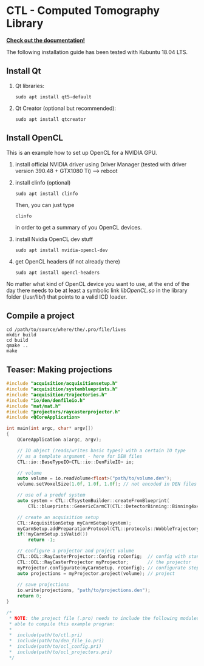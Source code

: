 CTL - Computed Tomography Library
=================================

[**Check out the documentation!**](https://web.stimulate.ovgu.de/abtheo/doc/html/index.html)

The following installation guide has been tested with Kubuntu 18.04 LTS.

Install Qt
----------

1. Qt libraries:

    ```console
    sudo apt install qt5-default
    ```
    
2. Qt Creator (optional but recommended):

    ```console
    sudo apt install qtcreator
    ```

Install OpenCL
--------------

This is an example how to set up OpenCL for a NVIDIA GPU.

1. install official NVIDIA driver using Driver Manager (tested with driver version 390.48 + GTX1080 Ti) --> reboot
    
2. install clinfo (optional)

    ```console
    sudo apt install clinfo
    ```
    Then, you can just type
    ```console
    clinfo
    ```
    in order to get a summary of you OpenCL devices.
    
3. install Nvidia OpenCL dev stuff

    ```console
    sudo apt install nvidia-opencl-dev
    ```

4. get OpenCL headers (if not already there)

    ```console
    sudo apt install opencl-headers
    ```

No matter what kind of OpenCL device you want to use, at the end of the day
there needs to be at least a symbolic link *libOpenCL.so* in the library folder
(/usr/lib/) that points to a valid ICD loader.

Compile a project
-----------------

```console
cd /path/to/source/where/the/.pro/file/lives
mkdir build
cd build
qmake ..
make
```

Teaser: Making projections
--------------------------

```cpp
#include "acquisition/acquisitionsetup.h"
#include "acquisition/systemblueprints.h"
#include "acquisition/trajectories.h"
#include "io/den/denfileio.h"
#include "mat/mat.h"
#include "projectors/raycasterprojector.h"
#include <QCoreApplication>

int main(int argc, char* argv[])
{
    QCoreApplication a(argc, argv);

    // IO object (reads/writes basic types) with a certain IO type
    // as a template argument - here for DEN files
    CTL::io::BaseTypeIO<CTL::io::DenFileIO> io;

    // volume
    auto volume = io.readVolume<float>("path/to/volume.den");
    volume.setVoxelSize(1.0f, 1.0f, 1.0f); // not encoded in DEN files

    // use of a predef system
    auto system = CTL::CTsystemBuilder::createFromBlueprint(
        CTL::blueprints::GenericCarmCT(CTL::DetectorBinning::Binning4x4));

    // create an acquisition setup
    CTL::AcquisitionSetup myCarmSetup(system);
    myCarmSetup.addPreparationProtocol(CTL::protocols::WobbleTrajectory(300, 200.0_deg, 750.0));
    if(!myCarmSetup.isValid())
        return -1;

    // configure a projector and project volume
    CTL::OCL::RayCasterProjector::Config rcConfig;  // config with standard settings
    CTL::OCL::RayCasterProjector myProjector;       // the projector
    myProjector.configurate(myCarmSetup, rcConfig); // configurate step
    auto projections = myProjector.project(volume); // project
    
    // save projections
    io.write(projections, "path/to/projections.den");
    return 0;
}

/*
 * NOTE: the project file (.pro) needs to include the following modules to be
 * able to compile this example program:
 *
 *  include(path/to/ctl.pri)
 *  include(path/to/den_file_io.pri)
 *  include(path/to/ocl_config.pri)
 *  include(path/to/ocl_projectors.pri)
 */
 ```
